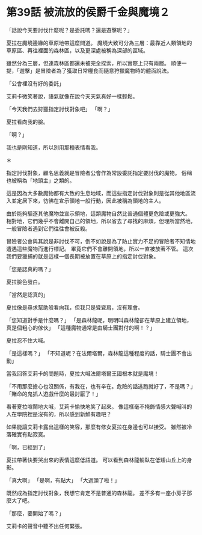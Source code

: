 # 第39話 被流放的侯爵千金與魔境２

「話說今天要討伐什麼呢？是委託嗎？還是遊擊呢？」

夏拉在魔境邊緣的草原地帶這麼問道。
魔境大致可分為三層：最靠近人類領地的草原區、再往裡面的森林區，以及更深處被稱為深部的區域。

雖然分為三層，但連森林區都還未被完全探索，所以實際上只有兩層。
順便一提，「遊擊」是冒險者為了獲取日常糧食而隨意狩獵魔物時的體面說法。

「公會裡沒有好的委託」

艾莉卡微笑著說，語氣就像在說今天天氣真好一樣輕鬆。

「今天我們去狩獵指定討伐對象吧」
「啊？」

夏拉看向我的臉。

「啊？」

我也是剛知道，所以別用那種表情看我。

＊

指定討伐對象，顧名思義就是冒險者公會作為常設委託指定要討伐的魔物。
俗稱也被稱為「地頭主」之類的。

這是因為大多數魔物都有大致的生息地域，而這些指定討伐對象則是從其他地區流入並定居下來，彷彿在宣示領地一般行動，因此被稱為領地的主人。

由於能夠驅逐其他魔物並宣示領地，這類魔物自然比普通個體更危險或更強大。
相對地，它們幾乎不會離開自己的領地，所以省去了尋找的麻煩，但理所當然地，一般冒險者遇到它們往往會被反殺。

冒險者公會與其說是非討伐不可，倒不如說是為了防止實力不足的冒險者不知情地遭遇這些魔物而進行標記。
畢竟它們不會離開領地，所以一直被放著不管。
這次我們要獵捕的就是這樣一個長期被放置在草原上的指定討伐對象。

「您是認真的嗎？」

夏拉臉色發白。

「當然是認真的」

夏拉像是尋求幫助般看向我，但我只是聳聳肩，沒有理會。

「您知道對手是什麼嗎？」
「是森林龍呢，明明叫森林龍卻在草原上建立領地，真是個粗心的傢伙」
「這種魔物通常是由騎士團對付的啊！？」

夏拉忍不住大喊。

「是這樣嗎？」
「不知道呢？在法爾塔爾，森林龍這種程度的話，騎士團不會出動」

當我回答艾莉卡的問題時，夏拉大喊法爾塔爾王國根本就是魔境！

「不用那麼擔心也沒關係，有我在，也有辛在。危險的話逃跑就好了，不是嗎？」
「賭命的鬼抓人遊戲什麼的最討厭了！」

看著夏拉喧鬧地大喊，艾莉卡愉快地笑了起來。
像這樣毫不掩飾情感大聲喊叫的人在學院裡是沒有的，所以感到新鮮有趣吧？

如果能讓艾莉卡露出這樣的笑容，那麼有修女夏拉在身邊也可以接受。
雖然被冷落確實有點寂寞。

「啊，已經到了」

夏拉帶著快要哭出來的表情這麼低語道。
可以看到森林龍躺臥在低矮山丘上的身影。

「真大啊」
「是啊，有點大」
「大過頭了啦！」

既然成為指定討伐對象，我想它肯定不是普通的森林龍。
差不多有一座小房子那麼大了吧。

「那麼，要開始了嗎？」

艾莉卡的聲音中聽不出任何緊張。